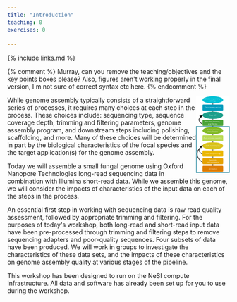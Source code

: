```yaml
---
title: "Introduction"
teaching: 0
exercises: 0

---
```


{% include links.md %}

{% comment %} Murray, can you remove the teaching/objectives and the key points boxes please? Also, figures aren't working properly in the final version, I'm not sure of correct syntax etc here. {% endcomment %}

<img align="right" width="15%" src="../fig/genome-assembly-flowchart-small.png">
While genome assembly typically consists of a straightforward series of processes, it requires many choices at each step in the process. These choices include: sequencing type, sequence coverage depth, trimming and filtering parameters, genome assembly program, and downstream steps including polishing, scaffolding, and more. Many of these choices will be determined in part by the biological characteristics of the focal species and the target application(s) for the genome assembly.

Today we will assemble a small fungal genome using Oxford Nanopore Technologies long-read sequencing data in combination with Illumina short-read data. While we assemble this genome, we will consider the impacts of characteristics of the input data on each of the steps in the process. 

An essential first step in working with sequencing data is raw read quality assessment, followed by appropriate trimming and filtering. For the purposes of today's workshop, both long-read and short-read input data have been pre-processed through trimming and filtering steps to remove sequencing adapters and poor-quality sequences. Four subsets of data have been produced. We will work in groups to investigate the characteristics of these data sets, and the impacts of these characteristics on genome assembly quality at various stages of the pipeline.

This workshop has been designed to run on the NeSI compute infrastructure. All data and software has already been set up for you to use during the workshop.
